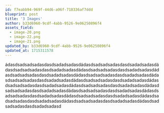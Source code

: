 ```yaml
---
id: f7eabb94-969f-44d6-a96f-718336af7ddd
blueprint: post
title: '3 Images'
author: b33d6960-9cdf-4abb-9526-9e06250896f4
assets_field:
  - image-20.png
  - image-22.png
  - image-21.png
updated_by: b33d6960-9cdf-4abb-9526-9e06250896f4
updated_at: 1715311578
---
```

ádasdsadsadsadasdasdsadadsadasdádasdsadsadsadasdasdsadadsadasdádasdsadsadsadasdasdsadadsadasdádasdsadsadsadasdasdsadadsadasdádasdsadsadsadasdasdsadadsadasdádasdsadsadsadasdasdsadadsadasdádasdsadsadsadasdasdsadadsadasdádasdsadsadsadasdasdsadadsadasdádasdsadsadsadasdasdsadadsadasdádasdsadsadsadasdasdsadadsadasdádasdsadsadsadasdasdsadadsadasdádasdsadsadsadasdasdsadadsadasdádasdsadsadsadasdasdsadadsadasdádasdsadsadsadasdasdsadadsadasdádasdsadsadsadasdasdsadadsadasdádasdsadsadsadasdasdsadadsadasdádasdsadsadsadasdasdsadadsadasd